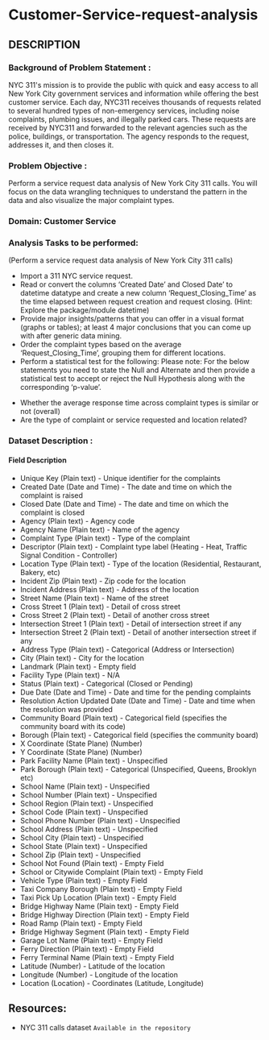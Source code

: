 # Customer-Service-request-analysis
## DESCRIPTION

### Background of Problem Statement :

NYC 311's mission is to provide the public with quick and easy access to all New York City government services and information while offering the best customer service. Each day, NYC311 receives thousands of requests related to several hundred types of non-emergency services, including noise complaints, plumbing issues, and illegally parked cars. These requests are received by NYC311 and forwarded to the relevant agencies such as the police, buildings, or transportation. The agency responds to the request, addresses it, and then closes it.

### Problem Objective :

Perform a service request data analysis of New York City 311 calls. You will focus on the data wrangling techniques to understand the pattern in the data and also visualize the major complaint types.

### Domain: Customer Service

### Analysis Tasks to be performed:

(Perform a service request data analysis of New York City 311 calls) 

* Import a 311 NYC service request.
* Read or convert the columns ‘Created Date’ and Closed Date’ to datetime datatype and create a new column ‘Request_Closing_Time’ as the time elapsed between request creation and request closing. (Hint: Explore the package/module datetime)
* Provide major insights/patterns that you can offer in a visual format (graphs or tables); at least 4 major conclusions that you can come up with after generic data mining.
* Order the complaint types based on the average ‘Request_Closing_Time’, grouping them for different locations.
* Perform a statistical test for the following:
Please note: For the below statements you need to state the Null and Alternate and then provide a statistical test to accept or reject the Null Hypothesis along with the corresponding ‘p-value’.

 - Whether the average response time across complaint types is similar or not (overall)
 - Are the type of complaint or service requested and location related?

### Dataset Description :

#### Field	Description
* Unique Key	(Plain text) - Unique identifier for the complaints
* Created Date	(Date and Time) - The date and time on which the complaint is raised
* Closed Date	(Date and Time)  - The date and time on which the complaint is closed
* Agency	(Plain text) - Agency code
* Agency Name	(Plain text) - Name of the agency
* Complaint Type	(Plain text) - Type of the complaint
* Descriptor	(Plain text) - Complaint type label (Heating - Heat, Traffic Signal Condition - Controller)
* Location Type	(Plain text) - Type of the location (Residential, Restaurant, Bakery, etc)
* Incident Zip	(Plain text) - Zip code for the location
* Incident Address	(Plain text) - Address of the location
* Street Name	(Plain text) - Name of the street
* Cross Street 1	(Plain text) - Detail of cross street
* Cross Street 2	(Plain text) - Detail of another cross street
* Intersection Street 1	(Plain text) - Detail of intersection street if any
* Intersection Street 2	(Plain text) - Detail of another intersection street if any
* Address Type	(Plain text) - Categorical (Address or Intersection)
* City	(Plain text) - City for the location
* Landmark	(Plain text) - Empty field
* Facility Type	(Plain text) - N/A
* Status	(Plain text) - Categorical (Closed or Pending)
* Due Date	(Date and Time) - Date and time for the pending complaints
* Resolution Action Updated Date	(Date and Time) - Date and time when the resolution was provided
* Community Board	(Plain text) - Categorical field (specifies the community board with its code)
* Borough	(Plain text) - Categorical field (specifies the community board)
* X Coordinate	(State Plane) (Number)
* Y Coordinate	(State Plane) (Number)
* Park Facility Name	(Plain text) - Unspecified
* Park Borough	(Plain text) - Categorical (Unspecified, Queens, Brooklyn etc)
* School Name	(Plain text) - Unspecified
* School Number	(Plain text)  - Unspecified
* School Region	(Plain text)  - Unspecified
* School Code	(Plain text)  - Unspecified
* School Phone Number	(Plain text)  - Unspecified
* School Address	(Plain text)  - Unspecified
* School City	(Plain text)  - Unspecified
* School State	(Plain text)  - Unspecified
* School Zip	(Plain text)  - Unspecified
* School Not Found	(Plain text)  - Empty Field
* School or Citywide Complaint	(Plain text)  - Empty Field
* Vehicle Type	(Plain text)  - Empty Field
* Taxi Company Borough	(Plain text)  - Empty Field
* Taxi Pick Up Location	(Plain text)  - Empty Field
* Bridge Highway Name	(Plain text)  - Empty Field
* Bridge Highway Direction	(Plain text)  - Empty Field
* Road Ramp	(Plain text)  - Empty Field
* Bridge Highway Segment	(Plain text)  - Empty Field
* Garage Lot Name	(Plain text)  - Empty Field
* Ferry Direction	(Plain text)  - Empty Field
* Ferry Terminal Name	(Plain text)  - Empty Field
* Latitude	(Number) - Latitude of the location
* Longitude	(Number) - Longitude of the location
* Location	(Location) - Coordinates (Latitude, Longitude)

## Resources:
* NYC 311 calls dataset  ```Available in the repository```
